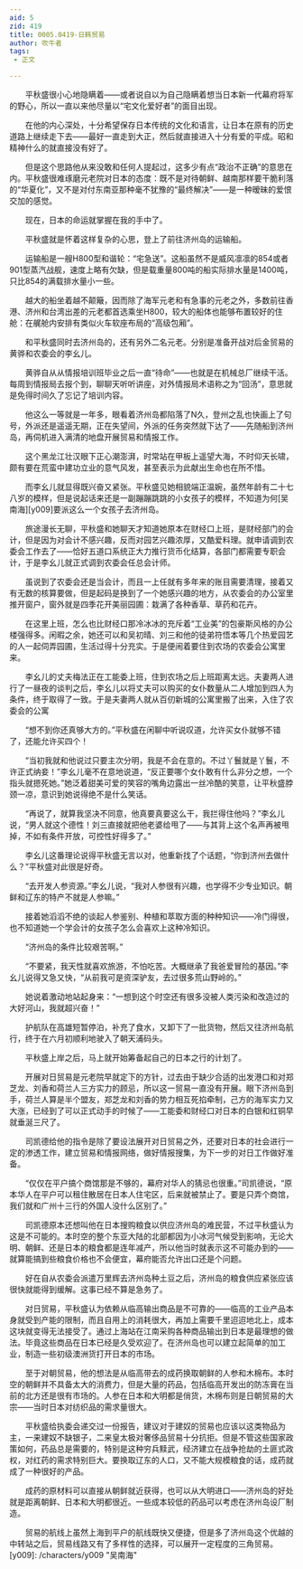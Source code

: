 ```yaml
---
aid: 5
zid: 419
title: 0005.0419-日韩贸易
author: 吹牛者
tags: 
 - 正文

---
```




　　平秋盛很小心地隐瞒着——或者说自以为自己隐瞒着想当日本新一代幕府将军的野心，所以一直以来他尽量以“宅文化爱好者”的面目出现。

　　在他的内心深处，十分希望保存日本传统的文化和语言，让日本在原有的历史道路上继续走下去——最好一直走到大正，然后就直接进入十分有爱的平成。昭和精神什么的就直接没有好了。

　　但是这个思路他从来没敢和任何人提起过，这多少有点“政治不正确”的意思在内。平秋盛很难琢磨元老院对日本的态度：既不是对待朝鲜、越南那样要干脆利落的“华夏化”，又不是对付东南亚那种毫不犹豫的“最终解决”——是一种暧昧的爱恨交加的感觉。

　　现在，日本的命运就掌握在我的手中了。

　　平秋盛就是怀着这样复杂的心思，登上了前往济州岛的运输船。

　　运输船是一艘H800型和谐轮：“宅急送”。这船虽然不是威风凛凛的854或者901型蒸汽战舰，速度上略有欠缺，但是载重量800吨的船实际排水量是1400吨，只比854的满载排水量小一些。

　　越大的船坐着越不颠簸，因而除了海军元老和有急事的元老之外，多数前往香港、济州和台湾出差的元老都首选乘坐H800，较大的船体也能够布置较好的住舱：在艉舱内安排有类似火车软座布局的“高级包厢”。

　　和平秋盛同时去济州岛的，还有另外二名元老。分别是准备开战对后金贸易的黄骅和农委会的李幺儿。

　　黄骅自从从情报培训班毕业之后一直“待命”——也就是在机械总厂继续干活。每周到情报局去报个到，聊聊天听听讲座，对外情报局术语称之为“回汤”，意思就是免得时间久了忘记了培训内容。

　　他这么一等就是一年多，眼看着济州岛都陷落了N久，登州之乱也快画上了句号，外派还是遥遥无期，正在失望间，外派的任务突然就下达了——先随船到济州岛，再伺机进入满清的地盘开展贸易和情报工作。

　　这个黑龙江壮汉眼下正心潮澎湃，时常站在甲板上遥望大海，不时仰天长啸，颇有要在荒蛮中建功立业的意气风发，甚至表示为此献出生命也在所不惜。

　　而李幺儿就显得既兴奋又紧张。平秋盛见她相貌端正温婉，虽然年龄有二十七八岁的模样，但是说起话来还是一副蹦蹦跳跳的小女孩子的模样，不知道为何[吴南海][y009]要派这么一个女孩子去济州岛。

　　旅途漫长无聊，平秋盛和她聊天才知道她原本在财经口上班，是财经部门的会计，但是因为对会计不感兴趣，反而对园艺兴趣浓厚，又酷爱料理。就申请调到农委会工作去了——恰好五道口系统正大力推行货币化结算，各部门都需要专职会计，于是李幺儿就正式调到农委会任总会计师。

　　虽说到了农委会还是当会计，而且一上任就有多年来的账目需要清理，接着又有无数的核算要做，但是起码是换到了一个她感兴趣的地方，从农委会的办公室里推开窗户，窗外就是四季花开美丽园圃：栽满了各种香草、草药和花卉。

　　在这里上班，怎么也比财经口那冷冰冰的充斥着“工业美”的包豪斯风格的办公楼强得多。闲暇之余，她还可以和吴初晴、刘三和他的徒弟符悟本等几个热爱园艺的人一起伺弄园圃，生活过得十分充实。于是便闹着要住到农场的农委会公寓里来。

　　李幺儿的丈夫梅法正在工能委上班，住到农场之后上班距离太远。夫妻两人进行了一昼夜的谈判之后，李幺儿以将丈夫可以购买的女仆数量从二人增加到四人为条件，终于取得了一致。于是夫妻两人就从百仞新城的公寓里搬了出来，入住了农委会的公寓

　　“想不到你还真够大方的。”平秋盛在闲聊中听说叹道，允许买女仆就够不错了，还能允许买四个！

　　“当初我就和他说过只要主次分明，我是不会在意的。不过丫鬟就是丫鬟，不许正式纳妾！”李幺儿毫不在意地说道，“反正要哪个女仆敢有什么非分之想，一个指头就摁死她。”她泛着甜美可爱的笑容的嘴角边露出一丝冷酷的笑意，让平秋盛脖颈一凉，意识到她说得绝不是什么笑话。

　　“再说了，就算我坚决不同意，他真要真要这么干，我拦得住他吗？”李幺儿说，“男人就这个德性！刘三直接就把他老婆给甩了——与其背上这个名声再被甩掉，不如有条件开放，可控性好得多了。”

　　李幺儿这番理论说得平秋盛无言以对，他重新找了个话题，“你到济州去做什么？”平秋盛对此很是好奇。

　　“去开发人参资源。”李幺儿说，“我对人参很有兴趣，也学得不少专业知识。朝鲜和辽东的特产不就是人参嘛。”

　　接着她滔滔不绝的谈起人参鉴别、种植和萃取方面的种种知识——冷门得很，也不知道她一个学会计的女孩子怎么会喜欢上这种冷知识。

　　“济州岛的条件比较艰苦啊。”

　　“不要紧，我天性就喜欢旅游，不怕吃苦。大概继承了我爸爱冒险的基因。”李幺儿说得又急又快，“从前我可是资深驴友，去过很多荒山野岭的。”

　　她说着激动地站起身来：“一想到这个时空还有很多没被人类污染和改造过的大好河山，我就超兴奋！”

　　护航队在高雄短暂停泊，补充了食水，又卸下了一批货物，然后又往济州岛航行，终于在六月初顺利地驶入了朝天浦码头。

　　平秋盛上岸之后，马上就开始筹备起自己的日本之行的计划了。

　　开展对日贸易是元老院早就定下的方针，过去由于缺少合适的出发港口和对郑芝龙、刘香和荷兰人三方实力的顾忌，所以这一贸易一直没有开展。眼下济州岛到手，荷兰人算是半个盟友，郑芝龙和刘香的势力相互死掐牵制，己方的海军实力又大涨，已经到了可以正式动手的时候了——工能委和财经口对日本的白银和红铜早就垂涎三尺了。

　　司凯德给他的指令是除了要设法展开对日贸易之外，还要对日本的社会进行一定的渗透工作，建立贸易和情报网络，做好情报搜集，为下一步的对日工作做好准备。

　　“仅仅在平户搞个商馆那是不够的，幕府对华人的猜忌也很重。”司凯德说，“原本华人在平户可以租住散居在日本人住宅区，后来就被禁止了。要是只弄个商馆，我们就和广州十三行的外国人没什么区别了。”

　　司凯德原本还想叫他在日本搜购粮食以供应济州岛的难民营，不过平秋盛认为这是不可能的。本时空的整个东亚大陆的北部都因为小冰河气候受到影响，无论大明、朝鲜、还是日本的粮食都是连年减产，所以他当时就表示这不可能办到的——就算能搞到些粮食价格也不会便宜，幕府能否允许出口还是个问题。

　　好在自从农委会派遣万里辉去济州岛种土豆之后，济州岛的粮食供应紧张应该很快就能得到缓解。这事已经不算是急务了。

　　对日贸易，平秋盛认为依赖从临高输出商品是不可靠的——临高的工业产品本身就受到产能的限制，而且自用上的消耗很大，再加上需要千里迢迢地北上，成本这块就变得无法接受了。通过上海站在江南采购各种商品输出到日本是最理想的做法。毕竟这些商品在日本已经是久受欢迎了。在济州岛也可以建立起简单的加工业，制造一些初级澳洲货打开日本的市场。

　　至于对朝贸易，他的想法是从临高带去的成药换取朝鲜的人参和木棉布。本时空的朝鲜并不具备太大的消费力，但是大量的药品，包括临高开发出的防冻膏在当前的北方还是很有市场的。人参在日本和大明都是俏货，木棉布则是日朝贸易的大宗——当时日本对纺织品的需求量很大。

　　平秋盛给执委会递交过一份报告，建议对于建奴的贸易也应该以这类物品为主，一来建奴不缺银子，二来皇太极对奢侈品贸易十分抗拒。但是不管这些国家政策如何，药品总是需要的，特别是这种穷兵黩武，经济建立在战争抢劫的土匪式政权，对红药的需求特别巨大。要换取辽东的人口，又不能大规模粮食的话，成药就成了一种很好的产品。

　　成药的原材料可以直接从朝鲜就近获得，也可以从大明进口——济州岛的好处就是距离朝鲜、日本和大明都很近。一些成本较低的药品可以考虑在济州岛设厂制造。

　　贸易的航线上虽然上海到平户的航线既快又便捷，但是多了济州岛这个优越的中转站之后，贸易线路又有了多样性的选择，可以展开一定程度的三角贸易。
[y009]: /characters/y009 "吴南海"


